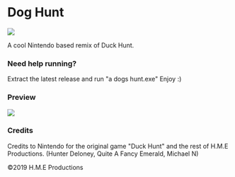 # Dog Hunt
<img src="https://media.discordapp.net/attachments/725516879543795823/726966055527907451/unknown.png?width=445&height=249"></img>

A cool Nintendo based remix of Duck Hunt.
### Need help running?
Extract the latest release and run "a dogs hunt.exe"
Enjoy :)
### Preview
<img src="https://media.discordapp.net/attachments/725516879543795823/726966422223323176/unknown.png?width=796&height=443"></img>
### Credits
Credits to Nintendo for the original game "Duck Hunt" and the rest of H.M.E Productions. (Hunter Deloney, Quite A Fancy Emerald, Michael N)

©2019 H.M.E Productions

